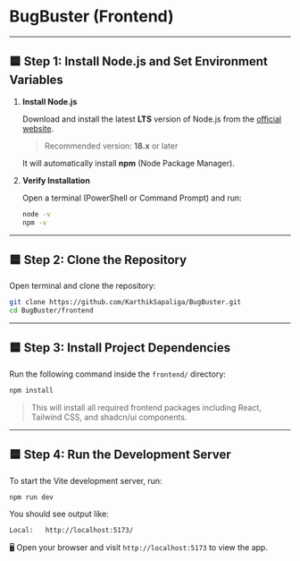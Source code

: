 # BugBuster (Frontend)

---

## 🟦 Step 1: Install Node.js and Set Environment Variables

1. **Install Node.js**

    Download and install the latest **LTS** version of Node.js from the [official website](https://nodejs.org/).

    > Recommended version: **18.x** or later

    It will automatically install **npm** (Node Package Manager).

2. **Verify Installation**

    Open a terminal (PowerShell or Command Prompt) and run:

    ```bash
    node -v
    npm -v
    ```

---

## 🟦 Step 2: Clone the Repository

Open terminal and clone the repository:

 ```bash
git clone https://github.com/KarthikSapaliga/BugBuster.git
cd BugBuster/frontend
```

---

## 🟦 Step 3: Install Project Dependencies

Run the following command inside the `frontend/` directory:

```bash
npm install
```

> This will install all required frontend packages including React, Tailwind CSS, and shadcn/ui components.

---

## 🟦 Step 4: Run the Development Server

To start the Vite development server, run:

```bash
npm run dev
```

You should see output like:

```
Local:   http://localhost:5173/
```

🖥️ Open your browser and visit `http://localhost:5173` to view the app.


